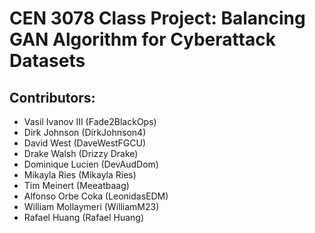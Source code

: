 # CEN 3078 Class Project: Balancing GAN Algorithm for Cyberattack Datasets

## Contributors:
- Vasil Ivanov III (Fade2BlackOps)
- Dirk Johnson (DirkJohnson4)
- David West (DaveWestFGCU)
- Drake Walsh (Drizzy Drake)
- Dominique Lucien (DevAudDom)
- Mikayla Ries (Mikayla Ries)
- Tim Meinert (Meeatbaag)
- Alfonso Orbe Coka (LeonidasEDM)
- William Mollaymeri (WilliamM23)
- Rafael Huang (Rafael Huang)
